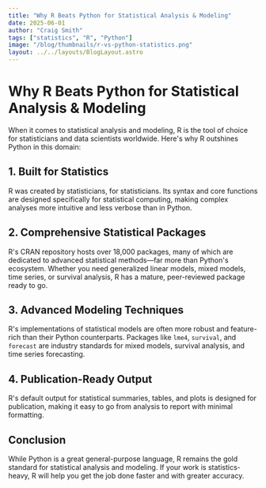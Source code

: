 ```yaml
---
title: "Why R Beats Python for Statistical Analysis & Modeling"
date: 2025-06-01
author: "Craig Smith"
tags: ["statistics", "R", "Python"]
image: "/blog/thumbnails/r-vs-python-statistics.png"
layout: ../../layouts/BlogLayout.astro
---
```


# Why R Beats Python for Statistical Analysis & Modeling

When it comes to statistical analysis and modeling, R is the tool of choice for statisticians and data scientists worldwide. Here's why R outshines Python in this domain:

## 1. Built for Statistics
R was created by statisticians, for statisticians. Its syntax and core functions are designed specifically for statistical computing, making complex analyses more intuitive and less verbose than in Python.

## 2. Comprehensive Statistical Packages
R's CRAN repository hosts over 18,000 packages, many of which are dedicated to advanced statistical methods—far more than Python's ecosystem. Whether you need generalized linear models, mixed models, time series, or survival analysis, R has a mature, peer-reviewed package ready to go.

## 3. Advanced Modeling Techniques
R's implementations of statistical models are often more robust and feature-rich than their Python counterparts. Packages like `lme4`, `survival`, and `forecast` are industry standards for mixed models, survival analysis, and time series forecasting.

## 4. Publication-Ready Output
R's default output for statistical summaries, tables, and plots is designed for publication, making it easy to go from analysis to report with minimal formatting.

## Conclusion
While Python is a great general-purpose language, R remains the gold standard for statistical analysis and modeling. If your work is statistics-heavy, R will help you get the job done faster and with greater accuracy. 